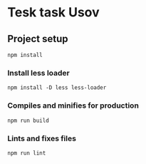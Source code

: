 # Tesk task Usov

## Project setup
```
npm install
```

### Install less loader
```
npm install -D less less-loader
```

### Compiles and minifies for production
```
npm run build
```

### Lints and fixes files
```
npm run lint
```
